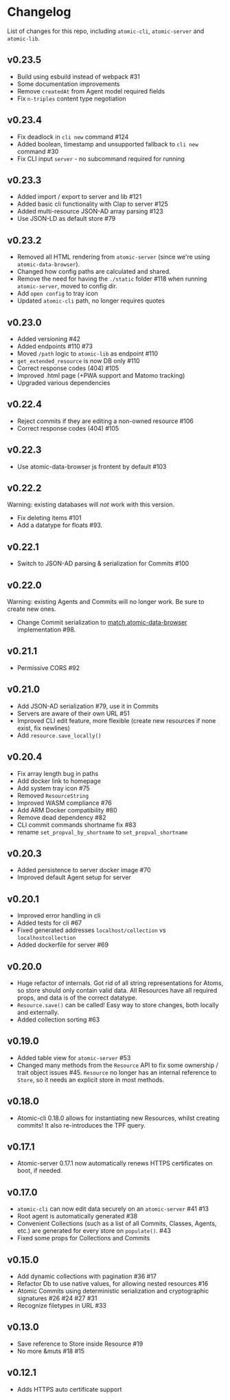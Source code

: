 # Changelog

List of changes for this repo, including `atomic-cli`,
`atomic-server` and `atomic-lib`.

## v0.23.5

- Build using esbuild instead of webpack #31
- Some documentation improvements
- Remove `createdAt` from Agent model required fields
- Fix `n-triples` content type negotiation

## v0.23.4

- Fix deadlock in `cli new` command #124
- Added boolean, timestamp and unsupported fallback to `cli new` command #30
- Fix CLI input `server` - no subcommand required for running

## v0.23.3

- Added import / export to server and lib  #121
- Added basic cli functionality with Clap to server #125
- Added multi-resource JSON-AD array parsing #123
- Use JSON-LD as default store #79

## v0.23.2

- Removed all HTML rendering from `atomic-server` (since we're using `atomic-data-browser`).
- Changed how config paths are calculated and shared.
- Remove the need for having the `./static` folder #118 when running `atomic-server`, moved to config dir.
- Add `open config` to tray icon
- Updated `atomic-cli` path, no longer requires quotes

## v0.23.0

- Added versioning #42
- Added endpoints #110 #73
- Moved `/path` logic to `atomic-lib` as endpoint #110
- `get_extended_resource` is now DB only #110
- Correct response codes (404) #105
- Improved .html page (+PWA support and Matomo tracking)
- Upgraded various dependencies

## v0.22.4

- Reject commits if they are editing a non-owned resource #106
- Correct response codes (404) #105

## v0.22.3

- Use atomic-data-browser js frontent by default #103

## v0.22.2

Warning: existing databases will _not_ work with this version.

- Fix deleting items #101
- Add a datatype for floats #93.

## v0.22.1

- Switch to JSON-AD parsing & serialization for Commits #100

## v0.22.0

Warning: existing Agents and Commits will no longer work. Be sure to create new ones.

- Change Commit serialization to [match atomic-data-browser](https://github.com/joepio/atomic-data-browser/issues/3) implementation #98.

## v0.21.1

- Permissive CORS #92

## v0.21.0

- Add JSON-AD serialization #79, use it in Commits
- Servers are aware of their own URL #51
- Improved CLI edit feature, more flexible (create new resources if none exist, fix newlines)
- Add `resource.save_locally()`

## v0.20.4

- Fix array length bug in paths
- Add docker link to homepage
- Add system tray icon #75
- Removed `ResourceString`
- Improved WASM compliance #76
- Add ARM Docker compatibility #80
- Remove dead dependency #82
- CLI commit commands shortname fix #83
- rename `set_propval_by_shortname` to `set_propval_shortname`

## v0.20.3

- Added persistence to server docker image #70
- Improved default Agent setup for server

## v0.20.1

- Improved error handling in cli
- Added tests for cli #67
- Fixed generated addresses `localhost/collection` vs `localhostcollection`
- Added dockerfile for server #69

## v0.20.0

- Huge refactor of internals. Got rid of all string representations for Atoms, so store should only contain valid data. All Resources have all required props, and data is of the correct datatype.
- `Resource.save()` can be called! Easy way to store changes, both locally and externally.
- Added collection sorting #63

## v0.19.0

- Added table view for `atomic-server` #53
- Changed many methods from the `Resource` API to fix some ownership / trait object issues #45. `Resource` no longer has an internal reference to `Store`, so it needs an explicit store in most methods.

## v0.18.0

- Atomic-cli 0.18.0 allows for instantiating new Resources, whilst creating commits! It also re-introduces the TPF query.

## v0.17.1

- Atomic-server 0.17.1 now automatically renews HTTPS certificates on boot, if needed.

## v0.17.0

- `atomic-cli` can now edit data securely on an `atomic-server` #41 #13
- Root agent is automatically generated #38
- Convenient Collections (such as a list of all Commits, Classes, Agents, etc.) are generated for every store on `populate()`. #43
- Fixed some props for Collections and Commits

## v0.15.0

- Add dynamic collections with pagination #36 #17
- Refactor Db to use native values, for allowing nested resources #16
- Atomic Commits using deterministic serialization and cryptographic signatures #26 #24 #27 #31
- Recognize filetypes in URL #33

## v0.13.0

- Save reference to Store inside Resource #19
- No more &muts #18 #15

## v0.12.1

- Adds HTTPS auto certificate support
